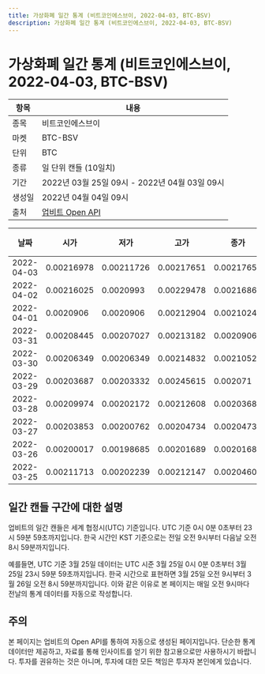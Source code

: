 ```yaml
---
title: 가상화폐 일간 통계 (비트코인에스브이, 2022-04-03, BTC-BSV)
description: 가상화폐 일간 통계 (비트코인에스브이, 2022-04-03, BTC-BSV)
---
```



가상화폐 일간 통계 (비트코인에스브이, 2022-04-03, BTC-BSV)
===

|항목|내용|
|--|--|
|종목|비트코인에스브이|
|마켓|BTC-BSV|
|단위|BTC|
|종류|일 단위 캔들 (10일치)|
|기간|2022년 03월 25일 09시 - 2022년 04월 03일 09시|
|생성일|2022년 04월 04일 09시|
|출처|[업비트 Open API](https://docs.upbit.com)|


|날짜|시가|저가|고가|종가|비고|
|--|--|--|--|--|--|
|2022-04-03|0.00216978|0.00211726|0.00217651|0.00217651|    |
|2022-04-02|0.00216025|0.0020993|0.00229478|0.00216865|    |
|2022-04-01|0.0020906|0.0020906|0.00212904|0.00210241|    |
|2022-03-31|0.00208445|0.00207027|0.00213182|0.0020906|    |
|2022-03-30|0.00206349|0.00206349|0.00214832|0.00210523|    |
|2022-03-29|0.00203687|0.00203332|0.00245615|0.002071|    |
|2022-03-28|0.00209974|0.00202172|0.00212608|0.00203687|    |
|2022-03-27|0.00203853|0.00200762|0.00204734|0.00204734|    |
|2022-03-26|0.00200017|0.00198685|0.00201689|0.00201689|    |
|2022-03-25|0.00211713|0.00202239|0.00212147|0.00204607|    |


일간 캔들 구간에 대한 설명
---


업비트의 일간 캔들은 세계 협정시(UTC) 기준입니다. 
UTC 기준 0시 0분 0초부터 23시 59분 59초까지입니다. 
한국 시간인 KST 기준으로는 전일 오전 9시부터 다음날 오전 8시 59분까지입니다. 


예를들면, UTC 기준 3월 25일 데이터는 UTC 시준 3월 25일 0시 0분 0초부터 3월 25일 23시 59분 59초까지입니다. 
한국 시간으로 표현하면 3월 25일 오전 9시부터 3월 26일 오전 8시 59분까지입니다. 
이와 같은 이유로 본 페이지는 매일 오전 9시마다 전날의 통계 데이터를 자동으로 작성합니다. 


주의
---


본 페이지는 업비트의 Open API를 통하여 자동으로 생성된 페이지입니다. 
단순한 통계 데이터만 제공하고, 자료를 통해 인사이트를 얻기 위한 참고용으로만 사용하시기 바랍니다. 
투자를 권유하는 것은 아니며, 투자에 대한 모든 책임은 투자자 본인에게 있습니다. 
